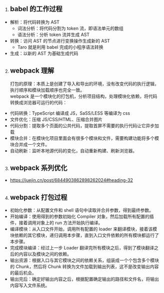1. ## babel 的工作过程

- 解析：将代码转换为 AST
  - 词法分析：将代码分割为 token 流，即语法单元的数组
  - 语法分析：分析 token 流并生成 AST
- 转换：访问 AST 的节点进行变换操作生成新的 AST
  - Taro 就是利用 babel 完成的小程序语法转换
- 生成：以新的 AST 为基础生成代码

2. ## webpack 理解
   打包的原理：本质上是创建了导入和导出的环境，没有改变代码的执行逻辑，执行顺序和模块加载顺序也完全一致。  
   webpack 是一个模块化的打包机，分析项目结构，处理模块化依赖，将代码转换成浏览器可运行的代码：

- 代码转换：TypeScript 编译成 JS，SaSS/LESS 等编译为 css
- 文件优化：压缩 JS/CSS/HTML、压缩合并图片
- 代码分割：提取多个页面的公共代码，提取首屏不需要的执行代码让它异步加载
- 模块合并：在模块化项目里面会有很多个模块和文件，需要构建功能将多个模块合并成一个文件。
- 自动刷新：监听本地源代码的变化，自动重新构建、刷新浏览器。

3. ## webpack 系列优化

- https://juejin.cn/post/6844903862898262024#heading-32

4. ## webpack 打包过程

- 初始化参数：从配置文件和 shell 语句中读取并合并参数，得到最终参数。
- 开始编译：使用得到的参数初始化 Compiler 对象，然后加载所有配置的插件，接着调用对象上的 run 方法开始执行编译。
- 编译模块：从入口文件开始，调用所有配置的 loader 来翻译模块，接着该模块依赖的其它模块，递归调用本步骤，直到入口文件依赖的所有模块都运行了本步骤。
- 完成模块编译：经过上一步 Loader 翻译完所有模块之后，得到了模块翻译之后的内容以及模块之间的依赖。
- 输出资源：根据入口与其它模块之间的依赖关系，组装成一个个包含多个模块的 Chunk，然后将 Chunk 转换为文件加载到输出列表，这不是改变输出内容的最后机会。
- 输出完后：确定好输出内容之后，根据配置确定输出的路径和文件名，将输出内容写入文件系统。
